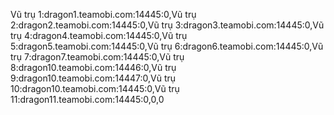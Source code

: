 Vũ trụ 1:dragon1.teamobi.com:14445:0,Vũ trụ 2:dragon2.teamobi.com:14445:0,Vũ trụ 3:dragon3.teamobi.com:14445:0,Vũ trụ 4:dragon4.teamobi.com:14445:0,Vũ trụ 5:dragon5.teamobi.com:14445:0,Vũ trụ 6:dragon6.teamobi.com:14445:0,Vũ trụ 7:dragon7.teamobi.com:14445:0,Vũ trụ 8:dragon10.teamobi.com:14446:0,Vũ trụ 9:dragon10.teamobi.com:14447:0,Vũ trụ 10:dragon10.teamobi.com:14445:0,Vũ trụ 11:dragon11.teamobi.com:14445:0,0,0
